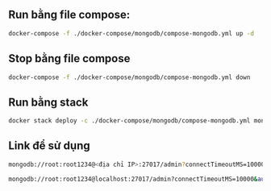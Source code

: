
## Run bằng file compose:
```sh
docker-compose -f ./docker-compose/mongodb/compose-mongodb.yml up -d
```
## Stop bằng file compose
```sh
docker-compose -f ./docker-compose/mongodb/compose-mongodb.yml down
```
## Run bằng stack
```sh
docker stack deploy -c ./docker-compose/mongodb/compose-mongodb.yml mongodb
```
## Link để sử dụng
```sh
mongodb://root:root1234@<địa chỉ IP>:27017/admin?connectTimeoutMS=10000&authSource=admin&authMechanism=SCRAM-SHA-256

mongodb://root:root1234@localhost:27017/admin?connectTimeoutMS=10000&authSource=admin&authMechanism=SCRAM-SHA-256
```